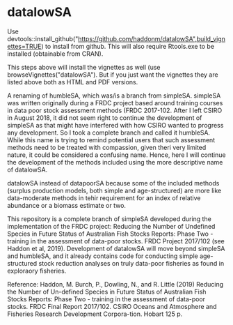 # datalowSA
Use devtools::install_github("https://github.com/haddonm/datalowSA",build_vignettes=TRUE)  to install from github. This will also require Rtools.exe to be installed (obtainable from CRAN).

This steps above will install the vignettes as well (use browseVignettes("datalowSA"). But if you just want the vignettes they are listed above both as HTML and PDF versions.

A renaming of humbleSA, which was/is a branch from simpleSA.
simpleSA was written originally during a FRDC project based around training courses in data poor stock assessment methods (FRDC 2017-102.
After I left CSIRO in August 2018, it did not seem right to continue the development of simpleSA as that might have interfered with how CSIRO wanted to progress any development. So I took a complete branch and called it humbleSA. While this name is trying to remind potential users that such assessment methods need to be treated with compassion, given theri very limited nature, it could be considered a confusing name. Hence, here I will continue the development of the methods included using the more descriptive name of datalowSA.

datalowSA instead of datapoorSA because some of the included methods (surplus production models, both simple and age-structured) are more like data-moderate methods in tehir requirement for an index of relative abundance or a biomass estimate or two. 

This repository is a complete branch of simpleSA developed during the implementation of the FRDC project: Reducing the Number of Undefined Species in Future Status of Australian Fish Stocks Reports: Phase Two - training in the assessment of data-poor stocks. FRDC Project 2017/102 (see Haddon et al, 2019). Development of datalowSA will move beyond simpleSA and humbleSA, and it already contains code for conducting simple age-structured stock reduction analyses on truly data-poor fisheries as found in exploraory fisheries.

Reference:
Haddon, M. Burch, P., Dowling, N., and R. Little (2019) Reducing the Number of Un-defined Species in Future Status of Australian Fish Stocks Reports: Phase Two - training in the assessment of data-poor stocks. FRDC Final Report 2017/102. CSIRO Oceans and Atmosphere and Fisheries Research Development Corpora-tion. Hobart 125 p.
